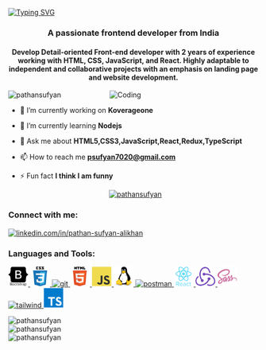 [![Typing SVG](https://readme-typing-svg.herokuapp.com/?lines=Greetings,+I+am+Pathan+Sufyan;Feel+Free+to+Explore&center=true&vCenter=true&width=1200&height=100&size=50&color=fcf2b6&background=040940)](https://git.io/typing-svg)
     


<h3 align="center">A passionate frontend developer from India</h3>
<h4 align="center">Develop Detail-oriented Front-end developer with 2 years of experience working with HTML, CSS, JavaScript,
and React. Highly adaptable to independent and collaborative projects with an emphasis on landing page
and website development.</h4>
<img align="right" alt="Coding" width="300" src="https://cdn.dribbble.com/users/1162077/screenshots/3848914/programmer.gif"/>

<p align="left"> <img src="https://komarev.com/ghpvc/?username=pathansufyan&label=Profile%20views&color=0e75b6&style=flat" alt="pathansufyan" /> </p>

- 🔭 I’m currently working on **Koverageone**

- 🌱 I’m currently learning **Nodejs**

- 💬 Ask me about **HTML5,CSS3,JavaScript,React,Redux,TypeScript**

- 📫 How to reach me **psufyan7020@gmail.com**

- ⚡ Fun fact **I think I am funny**
<p align="center" width="100" margin="100">&nbsp; <a href="https://github.com/ryo-ma/github-profile-trophy"><img src="https://github-profile-trophy.vercel.app/?username=pathansufyan" alt="pathansufyan" /></a> </p>
<h3 align="left">Connect with me:</h3>
<p align="left">
<a href="https://linkedin.com/in/linkedin.com/in/pathan-sufyan-alikhan" target="blank"><img align="center" src="https://raw.githubusercontent.com/rahuldkjain/github-profile-readme-generator/master/src/images/icons/Social/linked-in-alt.svg" alt="linkedin.com/in/pathan-sufyan-alikhan" height="30" width="40" /></a>
</p>

<h3 align="left">Languages and Tools:</h3>
<p align="left"> <a href="https://getbootstrap.com" target="_blank" rel="noreferrer"> <img src="https://raw.githubusercontent.com/devicons/devicon/master/icons/bootstrap/bootstrap-plain-wordmark.svg" alt="bootstrap" width="40" height="40"/> </a> <a href="https://www.w3schools.com/css/" target="_blank" rel="noreferrer"> <img src="https://raw.githubusercontent.com/devicons/devicon/master/icons/css3/css3-original-wordmark.svg" alt="css3" width="40" height="40"/> </a> <a href="https://git-scm.com/" target="_blank" rel="noreferrer"> <img src="https://www.vectorlogo.zone/logos/git-scm/git-scm-icon.svg" alt="git" width="40" height="40"/> </a> <a href="https://www.w3.org/html/" target="_blank" rel="noreferrer"> <img src="https://raw.githubusercontent.com/devicons/devicon/master/icons/html5/html5-original-wordmark.svg" alt="html5" width="40" height="40"/> </a> <a href="https://developer.mozilla.org/en-US/docs/Web/JavaScript" target="_blank" rel="noreferrer"> <img src="https://raw.githubusercontent.com/devicons/devicon/master/icons/javascript/javascript-original.svg" alt="javascript" width="40" height="40"/> </a> <a href="https://www.linux.org/" target="_blank" rel="noreferrer"> <img src="https://raw.githubusercontent.com/devicons/devicon/master/icons/linux/linux-original.svg" alt="linux" width="40" height="40"/> </a> <a href="https://postman.com" target="_blank" rel="noreferrer"> <img src="https://www.vectorlogo.zone/logos/getpostman/getpostman-icon.svg" alt="postman" width="40" height="40"/> </a> <a href="https://reactjs.org/" target="_blank" rel="noreferrer"> <img src="https://raw.githubusercontent.com/devicons/devicon/master/icons/react/react-original-wordmark.svg" alt="react" width="40" height="40"/> </a> <a href="https://redux.js.org" target="_blank" rel="noreferrer"> <img src="https://raw.githubusercontent.com/devicons/devicon/master/icons/redux/redux-original.svg" alt="redux" width="40" height="40"/> </a> <a href="https://sass-lang.com" target="_blank" rel="noreferrer"> <img src="https://raw.githubusercontent.com/devicons/devicon/master/icons/sass/sass-original.svg" alt="sass" width="40" height="40"/> </a> <a href="https://tailwindcss.com/" target="_blank" rel="noreferrer"> <img src="https://www.vectorlogo.zone/logos/tailwindcss/tailwindcss-icon.svg" alt="tailwind" width="40" height="40"/> </a> <a href="https://www.typescriptlang.org/" target="_blank" rel="noreferrer"> <img src="https://raw.githubusercontent.com/devicons/devicon/master/icons/typescript/typescript-original.svg" alt="typescript" width="40" height="40"/> </a> </p>

<img align="left" width="280" src="https://github-readme-stats.vercel.app/api/top-langs?username=pathansufyan&show_icons=true&locale=en&layout=compact" alt="pathansufyan" />
<img align="left" width="340" src="https://github-readme-stats.vercel.app/api?username=pathansufyan&show_icons=true&locale=en" alt="pathansufyan" />
<img align="left" width="340" src="https://github-readme-streak-stats.herokuapp.com/?user=pathansufyan&" alt="pathansufyan" />
